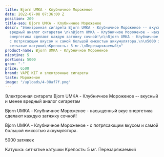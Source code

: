 ```yaml
---
title: Bjorn UMKA - Клубничное Мороженое
date: 2022-07-08 07:36:00 Z
position: 209
title-seo: Bjorn UMKA - Клубничное Мороженое
descr: "Электронная сигарета Bjorn UMKA - Клубничное Мороженое -- вкусный и менее
  вредный аналог сигаретам \n\nBjorn UMKA - Клубничное Мороженое - насыщенный вкус
  энергетика сделают каждую затяжку сочной!\n\nBjorn UMKA - Клубничное Мороженое -
  с потрясающим вкусом и самой большой емкостью аккумулятора.\n\n5000 затяжек\n\nКатушка:
  сетчатые катушки\nКрепость: 5 мг.\nПерезаряжаемый\n"
product-name: Bjorn UMKA - Клубничное Мороженое
nicotine: 5
portions: 5000
gram: "-"
price: 6500
brand: VAPE KIT и электронные сигареты
taste: Мороженое
image: "/uploads/4-08af7f.png"
---
```


Электронная сигарета Bjorn UMKA - Клубничное Мороженое -- вкусный и менее вредный аналог сигаретам 

Bjorn UMKA - Клубничное Мороженое - насыщенный вкус энергетика сделают каждую затяжку сочной!

Bjorn UMKA - Клубничное Мороженое - с потрясающим вкусом и самой большой емкостью аккумулятора.

5000 затяжек

Катушка: сетчатые катушки
Крепость: 5 мг.
Перезаряжаемый
